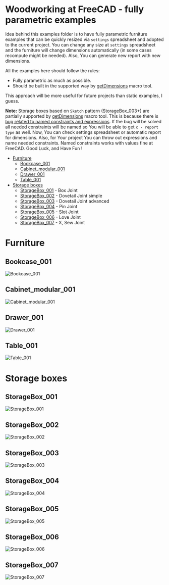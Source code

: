 # Woodworking at FreeCAD - fully parametric examples

Idea behind this examples folder is to have fully parametric furniture examples that can be quickly resized via `settings` spreadsheet and adopted to the current project. You can change any size at `settings` spreadsheet and the furniture will change dimensions automatically (in some cases recompute might be needed). Also, You can generate new report with new dimensions.

All the examples here should follow the rules:
* Fully parametric as much as possible.
* Should be built in the supported way by [getDimensions](https://github.com/dprojects/getDimensions) macro tool. 

This approach will be more useful for future projects than static examples, I guess.

**Note:** Storage boxes based on `Sketch` pattern (StorageBox_003+) are partially supported by [getDimensions](https://github.com/dprojects/getDimensions) macro tool. This is because there is [bug related to named constraints and expressions](https://forum.freecadweb.org/viewtopic.php?f=10&t=67042). If the bug will be solved all needed constraints will be named so You will be able to get `c - report type` as well. Now, You can check settings spreadsheet or automatic report for dimensions. Also, for Your project You can throw out expressions and name needed constraints. Named constraints works with values fine at FreeCAD. Good Luck, and Have Fun !

* [Furniture](#furniture)
	* [Bookcase_001](#bookcase_001)
	* [Cabinet_modular_001](#cabinet_modular_001)
	* [Drawer_001](#drawer_001)
	* [Table_001](#table_001)
* [Storage boxes](#storage-boxes)
	* [StorageBox_001](#storagebox_001) - Box Joint
	* [StorageBox_002](#storagebox_002) - Dovetail Joint simple
	* [StorageBox_003](#storagebox_003) - Dovetail Joint advanced
	* [StorageBox_004](#storagebox_004) - Pin Joint
	* [StorageBox_005](#storagebox_005) - Slot Joint
	* [StorageBox_006](#storagebox_006) - Love Joint
	* [StorageBox_007](#storagebox_007) - X, Sew Joint

# Furniture

## Bookcase_001

![Bookcase_001](https://raw.githubusercontent.com/dprojects/Woodworking/master/Examples/Screenshots/Bookcase_001.png)

## Cabinet_modular_001

![Cabinet_modular_001](https://raw.githubusercontent.com/dprojects/Woodworking/master/Examples/Screenshots/Cabinet_modular_001.png)

## Drawer_001

![Drawer_001](https://raw.githubusercontent.com/dprojects/Woodworking/master/Examples/Screenshots/Drawer_001.png)

## Table_001

![Table_001](https://raw.githubusercontent.com/dprojects/Woodworking/master/Examples/Screenshots/Table_001.png)

# Storage boxes

## StorageBox_001

![StorageBox_001](https://raw.githubusercontent.com/dprojects/Woodworking/master/Examples/Screenshots/StorageBox_001.png)

## StorageBox_002

![StorageBox_002](https://raw.githubusercontent.com/dprojects/Woodworking/master/Examples/Screenshots/StorageBox_002.png)

## StorageBox_003

![StorageBox_003](https://raw.githubusercontent.com/dprojects/Woodworking/master/Examples/Screenshots/StorageBox_003.png)

## StorageBox_004

![StorageBox_004](https://raw.githubusercontent.com/dprojects/Woodworking/master/Examples/Screenshots/StorageBox_004.png)

## StorageBox_005

![StorageBox_005](https://raw.githubusercontent.com/dprojects/Woodworking/master/Examples/Screenshots/StorageBox_005.png)

## StorageBox_006

![StorageBox_006](https://raw.githubusercontent.com/dprojects/Woodworking/master/Examples/Screenshots/StorageBox_006.png)

## StorageBox_007

![StorageBox_007](https://raw.githubusercontent.com/dprojects/Woodworking/master/Examples/Screenshots/StorageBox_007.png)

